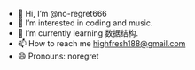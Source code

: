 - 👋 Hi, I’m @no-regret666
- 👀 I’m interested in coding and music.
- 🌱 I’m currently learning 数据结构.
- 📫 How to reach me highfresh188@gmail.com
- 😄 Pronouns: noregret

<!---
no-regret666/no-regret666 is a ✨ special ✨ repository because its `README.md` (this file) appears on your GitHub profile.
You can click the Preview link to take a look at your changes.
--->
